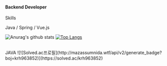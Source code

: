 #### Backend Developer     
        
Skills            
          
Java / Spring / Vue.js            
   
![Anurag's github stats](https://github-readme-stats.vercel.app/api?username=HelloNaks&show_icons=true&theme=synthwave)
[![Top Langs](https://github-readme-stats.vercel.app/api/top-langs/?username=HelloNaks&layout=compact)](https://github.com/HelloNaks/github-readme-stats)


<br>
JAVA
![![Solved.ac프로필](http://mazassumnida.wtf/api/v2/generate_badge?boj=krh963852)](https://solved.ac/krh963852)
 
<!--
**HelloNaks/HelloNaks** is a ✨ _special_ ✨ repository because its `README.md` (this file) appears on your GitHub profile.

Here are some ideas to get you started:

- 🔭 I’m currently working on ...
- 🌱 I’m currently learning ...
- 👯 I’m looking to collaborate on ...
- 🤔 I’m looking for help with ...
- 💬 Ask me about ...
- 📫 How to reach me: ...
- 😄 Pronouns: ...
- ⚡ Fun fact: ...
-->
